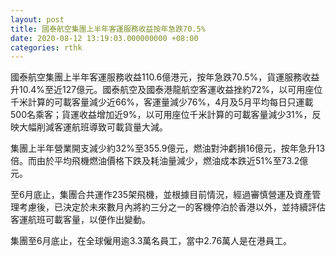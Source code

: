 ```yaml
---
layout: post
title: 國泰航空集團上半年客運服務收益按年急跌70.5%
date: 2020-08-12 13:19:03.000000000 +08:00
categories: rthk
---
```


國泰航空集團上半年客運服務收益110.6億港元，按年急跌70.5%，貨運服務收益升10.4%至近127億元。國泰航空及國泰港龍航空客運收益挫約72%，以可用座位千米計算的可載客量減少近66%，客運量減少76%，4月及5月平均每日只運載500名乘客；貨運收益增加近9%，以可用座位千米計算的可載客量減少31%，反映大幅削減客運航班導致可載貨量大減。

集團上半年營業開支減少約32%至355.9億元，燃油對沖虧損16億元，按年急升13倍。而由於平均飛機燃油價格下跌及耗油量減少，燃油成本跌近51%至73.2億元。

至6月底止，集團合共運作235架飛機，並根據目前情況，經過審慎營運及資產管理考慮後，已決定於未來數月內將約三分之一的客機停泊於香港以外，並持續評估客運航班可載客量，以便作出變動。

集團至6月底止，在全球僱用逾3.3萬名員工，當中2.76萬人是在港員工。
